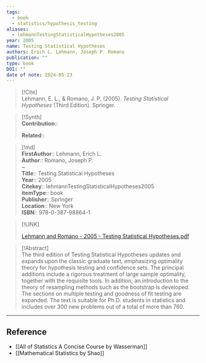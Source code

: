 ```yaml
---
tags:
  - book
  - statistics/hypothesis_testing
aliases:
  - lehmannTestingStatisticalHypotheses2005
year: 2005
name: Testing Statistical Hypotheses
authors: Erich L. Lehmann, Joseph P. Romano
publication: ""
type: book
DOI: ""
date of note: 2024-05-23
---
```


> [!Cite]  
> Lehmann, E. L., & Romano, J. P. (2005). _Testing Statistical Hypotheses_ (Third Edition). Springer.

>[!Synth]  
>**Contribution**::  
>  
>**Related**::   
>  
  
>[!md]  
> **FirstAuthor**:: Lehmann, Erich L.  
> **Author**:: Romano, Joseph P.  
~  
> **Title**:: Testing Statistical Hypotheses  
> **Year**:: 2005  
> **Citekey**:: lehmannTestingStatisticalHypotheses2005  
> **itemType**:: book  
> **Publisher**:: Springer  
> **Location**:: New York  
> **ISBN**:: 978-0-387-98864-1  

> [!LINK]  
> 
> [Lehmann and Romano - 2005 - Testing Statistical Hypotheses.pdf](file:///home/lukexie/Documents/Papers/storage/AZ8T9EGB/Lehmann%20and%20Romano%20-%202005%20-%20Testing%20Statistical%20Hypotheses.pdf) 
>  

> [!Abstract]  
> The third edition of Testing Statistical Hypotheses updates and expands upon the classic graduate text, emphasizing optimality theory for hypothesis testing and confidence sets. The principal additions include a rigorous treatment of large sample optimality, together with the requisite tools. In addition, an introduction to the theory of resampling methods such as the bootstrap is developed. The sections on multiple testing and goodness of fit testing are expanded. The text is suitable for Ph.D. students in statistics and includes over 300 new problems out of a total of more than 760.  



-----
## Reference
  
- [[All of Statistics A Concise Course by Wasserman]]
- [[Mathematical Statistics by Shao]]